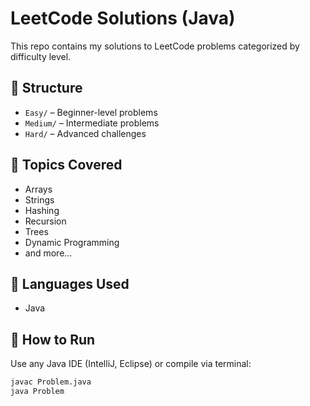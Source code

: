 # LeetCode Solutions (Java)

This repo contains my solutions to LeetCode problems categorized by difficulty level.

## 📂 Structure

- `Easy/` – Beginner-level problems
- `Medium/` – Intermediate problems
- `Hard/` – Advanced challenges

## 🧠 Topics Covered
- Arrays
- Strings
- Hashing
- Recursion
- Trees
- Dynamic Programming
- and more...

## 🧰 Languages Used
- Java

## 🚀 How to Run

Use any Java IDE (IntelliJ, Eclipse) or compile via terminal:
```bash
javac Problem.java
java Problem
